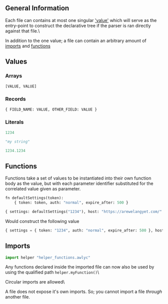 ## General Information

Each file can contains at most one singular ['value'](#Values) which will serve as the entry-point to construct the declarative tree if the parser is ran directly against that file.\ 

In addition to the one value; a file can contain an arbitrary amount of [imports](#Imports) and [functions](#Functions)

## Values

### Arrays

```python
[VALUE, VALUE]
```

### Records

```python
{ FIELD_NAME: VALUE, OTHER_FIELD: VALUE }
```

### Literals

```python
1234
```

```python
"my string"
```

```python
1234.1234
```

## Functions

Functions take a set of values to be instantiated into their own function body as the value, but with each parameter identifier substituted for the correlated value given as parameter. 

```python
fn defaultSettings(token):
    { token: token, auth: "normal", expire_after: 500 }

{ settings: defaultSettings("1234"), host: "https://arewelangyet.com/" }
```

Would construct the following value

```python
{ settings = { token: "1234", auth: "normal", expire_after: 500 }, host: "https://arewelangyet.com/" }
```

## Imports

```python
import helper "helper_functions.awlyc"
```

Any functions declared inside the imported file can now also be used by using the qualified path `helper.myFunction()`\ 
  
Circular imports are allowed\ 
  
A file does not expose it's own imports. So; you cannot import a file *through* another file.
